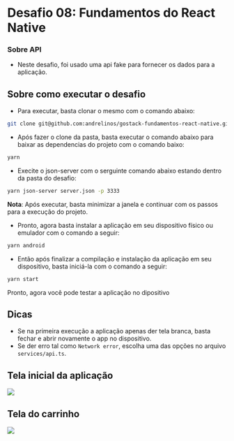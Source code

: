 # Desafio 08: Fundamentos do React Native


### Sobre API
- Neste desafio, foi usado uma api fake para fornecer os dados para a aplicação.

## Sobre como executar o desafio
- Para executar, basta clonar o mesmo com o comando abaixo:

```bash
git clone git@github.com:andrelinos/gostack-fundamentos-react-native.git
```

- Após fazer o clone da pasta, basta executar o comando abaixo para baixar as dependencias do projeto com o comando baixo:

```bash
yarn
```

- Execite o json-server com o serguinte comando abaixo estando dentro da pasta do desafio:

```bash
yarn json-server server.json -p 3333
```
**Nota**: Após executar, basta minimizar a janela e continuar com os passos para a execução do projeto.

- Pronto, agora basta instalar a aplicação em seu dispositivo físico ou emulador com o comando a seguir:

```bash
yarn android
```
- Então após finalizar a compilação e instalação da aplicação em seu dispositivo, basta iniciá-la com o comando a seguir:

```zsh
yarn start
```
Pronto, agora você pode testar a aplicação no dipositivo

## Dicas
- Se na primeira execução a aplicação apenas der tela branca, basta fechar e abrir novamente o app no dispositivo.
- Se der erro tal como `Network error`, escolha uma das opções no arquivo `services/api.ts`.

## Tela inicial da aplicação
<img src="./screenshot/dashboard.png">

## Tela do carrinho
<img src="./screenshot/cart.png">
